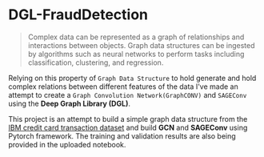 # DGL-FraudDetection
> Complex data can be represented as a graph of relationships and interactions between objects. Graph data structures can be ingested by algorithms such as neural networks to perform tasks including classification, clustering, and regression.

Relying on this property of `Graph Data Structure` to hold generate and hold complex relations between different features of the data I've made an attempt to create a `Graph Convolution Network(GraphCONV)` and `SAGEConv` using the **Deep Graph Library (DGL)**.

This project is an attempt to build a simple graph data structure from the [IBM credit card transaction dataset](https://www.kaggle.com/datasets/ealtman2019/credit-card-transactions) and build **GCN** and **SAGEConv** using Pytorch framework.
The training and validation results are also being provided in the uploaded notebook.
